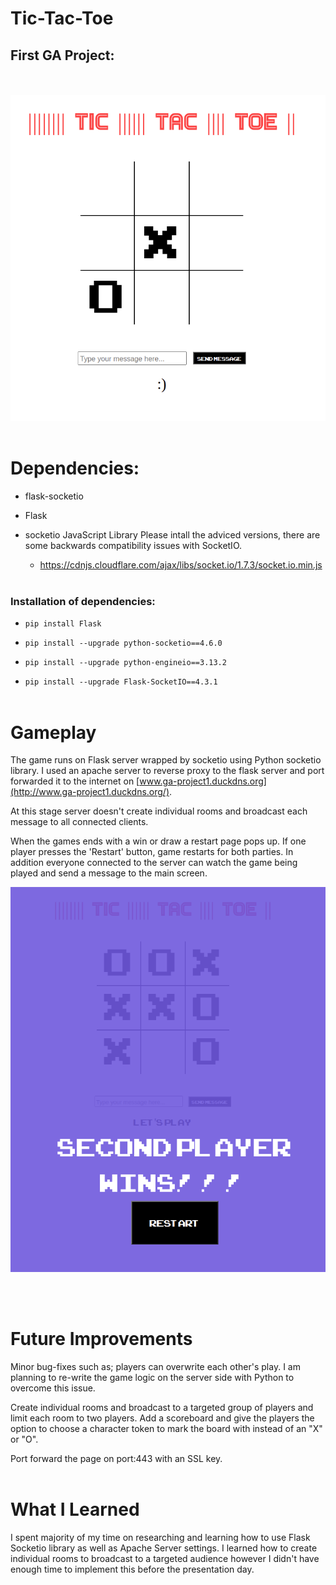 # Tic-Tac-Toe
## First GA Project:
<br><br/>
![mock_image](./game_mock_image/mock.png)
<br><br/>
# Dependencies:

- flask-socketio
- Flask
- socketio JavaScript Library
Please intall the adviced versions, there are some backwards compatibility issues with SocketIO.

    - https://cdnjs.cloudflare.com/ajax/libs/socket.io/1.7.3/socket.io.min.js
<br> <br/>

### Installation of dependencies:
- `pip install Flask`

- `pip install --upgrade python-socketio==4.6.0`

- `pip install --upgrade python-engineio==3.13.2`

- `pip install --upgrade Flask-SocketIO==4.3.1`
<br><br/>
# Gameplay

The game runs on Flask server wrapped by socketio using Python socketio library. I used an apache server to reverse proxy to the flask server and port forwarded it to the internet on [www.ga-project1.duckdns.org](http://www.ga-project1.duckdns.org/). 

At this stage server doesn't create individual rooms and broadcast each message
to all connected clients. 

When the games ends with a win or draw a restart page pops up. If one player presses
the 'Restart' button, game restarts for both parties. In addition everyone connected to 
the server can watch the game being played and send a message to the main screen.

![restart_image](./game_mock_image/restart.png) 

<br><br/>
# Future Improvements

Minor bug-fixes such as; players can overwrite each other's play. I am planning to re-write the game logic on the server side with Python to overcome this issue.

Create individual rooms and broadcast to a targeted group of players and limit each room to two players. Add a scoreboard and give the players the option to choose a character token to mark the board with instead of an "X" or "O". 

Port forward the page on port:443 with an SSL key. 
<br><br/>
# What I Learned
I spent majority of my time on researching and learning how to use Flask Socketio library as well as Apache Server settings. I learned how to create individual rooms to broadcast to a targeted audience however I didn't have enough time to implement this before the presentation day.  